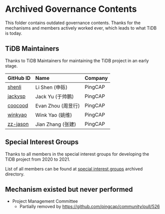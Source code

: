 # Archived Governance Contents

This folder contains outdated governance contents. Thanks for the mechanisms and members actively worked ever, which leads to what TiDB is today.

## TiDB Maintainers

Thanks to TiDB Maintainers for maintaining the TiDB project in an early stage.

| GitHub ID                               | Name               | Company |
| :-------------------------------------- | :----------------- | :------ |
| [shenli](https://github.com/shenli)     | Li Shen (申砾)     | PingCAP |
| [jackysp](https://github.com/jackysp)   | Jack Yu (于帅鹏)   | PingCAP |
| [coocood](https://github.com/coocood)   | Evan Zhou (周昱行) | PingCAP |
| [winkyao](https://github.com/winkyao)   | Wink Yao (姚维)    | PingCAP |
| [zz-jason](https://github.com/zz-jason) | Jian Zhang (张建)  | PingCAP |

## Special Interest Groups

Thanks to all members in the special interest groups for developing the TiDB project from 2020 to 2021.

List of all members can be found at [special interest groups](special-interest-groups) archived directory.

## Mechanism existed but never performed

* Project Management Committee
    * Partially removed by https://github.com/pingcap/community/pull/526
